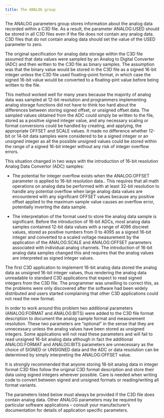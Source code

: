 ```yaml
---
title: The ANALOG group
---
```


The ANALOG parameters group stores information about the analog data recorded within a C3D file.  As a result, the parameter ANALOG:USED should be stored in all C3D files even if the file does not contain any analog data.  C3D files that do not contain analog data should set the value of the USED parameter to zero.

The original specification for analog data storage within the C3D file assumed that data values were sampled by an Analog to Digital Converter (ADC) and then written to the C3D file as binary samples.  The assumption was that the binary value would be stored in the C3D file as a signed 16-bit integer unless the C3D file used floating-point format, in which case the signed 16-bit value would be converted to a floating-pint value before being written to the file.

This method worked well for many years because the majority of analog data was sampled at 12-bit resolution and programmers implementing analog storage functions did not have to think too hard about the differences between storing signed offset, or unsigned offset data.  The sampled values obtained from the ADC could simply be written to the file, stored as a positive signed integer value, and any necessary scaling or format conversions could be handled by creating, and applying, the appropriate OFFSET and SCALE values.  It made no difference whether 12-bit or 14-bit data samples were considered to be a signed integer or an unsigned integer as all the possible unsigned values could be stored within the range of a signed 16-bit integer without any risk of integer overflow errors.

This situation changed in two ways with the introduction of 16-bit resolution Analog Data Convertor (ADC) samples:

- The potential for integer overflow exists when the ANALOG:OFFSET parameter is applied to 16-bit resolution data..  This requires that all math operations on analog data be performed with at least 32-bit resolution to handle any potential overflow when large analog data values are encountered with any significant OFFSET values because any positive offset applied to the maximum sample value causes an overflow error, potentially inverting the data sample.

- The interpretation of the format used to store the analog data sample is significant.  Before the introduction of 16-bit ADCs, most analog data samples contained 12-bit data values with a range of 4096 discreet values, stored as positive numbers from 0 to 4095 as a signed 16-bit integer and converted to a scaled voltage measurement by the application of the ANALOG:SCALE and ANALOG:OFFSET parameters associated with individual analog channels.  The introduction of 16-bit analog data samples changed this and requires that the analog values are interpreted as signed integer values.

The first C3D application to implement 16-bit analog data stored the analog data as unsigned 16-bit integer values, thus rendering the analog data unreadable to standard C3D applications that expect to read signed integers from the C3D file.  The programmer was unwilling to correct this, as the problems were only discovered after the software had been widely distributed and users started complaining that other C3D applications could not read the new format.

In order to work around this problem two additional parameters (ANALOG:FORMAT and ANALOG:BITS) were added to the C3D file format description to document the analog sample format and measurement resolution.  These two parameters are “optional” in the sense that they are unnecessary unless the analog values have been stored as unsigned integers.  Some applications will not read these parameters and will fail to read unsigned 16-bit analog data although in fact the additional ANALOG:FORMAT and ANALOG:BITS parameters are unnecessary as the choice of SIGNED or UNSIGNED data and the ADC or data resolution can be determined by simply interpreting the ANALOG:OFFSET value.

It is strongly recommended that anyone storing 16-bit analog data in integer format C3D files follow the original C3D format description and store their data using signed integers wherever possible.  Care is needed when writing code to convert between signed and unsigned formats or reading/writing all format variants.

The parameters listed below must always be provided if the C3D file does contain analog data.  Other ANALOG parameters may be required by particular software applications – consult your manufacturer’s documentation for details of application specific parameters.
